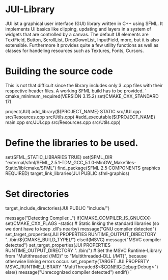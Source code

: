 # JUI-Library
JUI ist a graphical user interface (GUI) library written in C++ using SFML. It implements UI basics like clipping, updating and layers in a system of widgets that are controlled by a canvas. The default UI elements are TextField, Button, ScrollList, DropDownList, InputField, more, but it is also extensible.
Furthermore it provides quite a few utility functions as well as classes for handeling resources such as Textures, Fonts, Cursors.

# Building the source code

This is not that difficult since the library includes only 3 .cpp files with their respective header files. A working SFML build has to be provided.
`
cmake_minimum_required(VERSION 3.15.2)
set(CMAKE_CXX_STANDARD 17)

project(JUI)
add_library(${PROJECT_NAME} STATIC src/JUI.cpp src/Resources.cpp src/Utils.cpp)
#add_executable(${PROJECT_NAME} main.cpp src/JUI.cpp src/Resources.cpp src/Utils.cpp)

# Define the libraries to be used.
set(SFML_STATIC_LIBRARIES TRUE)
set(SFML_DIR "external/sfml/SFML_2.5.1-TDM_GCC_5.1.0-MinGW_Makefiles-Static/lib/cmake/SFML")
find_package(SFML 2.5 COMPONENTS graphics REQUIRED)
target_link_libraries(JUI PUBLIC sfml-graphics)

# Set directories
target_include_directories(JUI PUBLIC "include/")

message("Detecting Compiler...")
if(CMAKE_COMPILER_IS_GNUCXX)
    set(CMAKE_CXX_FLAGS -static) # Static linking the standard libraries (so we dont have to keep .dll's nearby)
    message("GNU compiler detected")
    set_target_properties(JUI PROPERTIES RUNTIME_OUTPUT_DIRECTORY "../bin/${CMAKE_BUILD_TYPE}/")
elseif(MSVC)
    message("MSVC compiler detected")
    set_target_properties(JUI PROPERTIES RUNTIME_OUTPUT_DIRECTORY "../bin/")
    # Set the MSVC Runtime-Library from "Multithreaded (/MD)" to "Multithreaded-DLL (/MT)", because otherwise linking errors occur.
    set_property(TARGET JUI PROPERTY MSVC_RUNTIME_LIBRARY "MultiThreaded$<$<CONFIG:Debug>:Debug>")
else()
    message("Unrecognized compiler detected")
endif()
`
